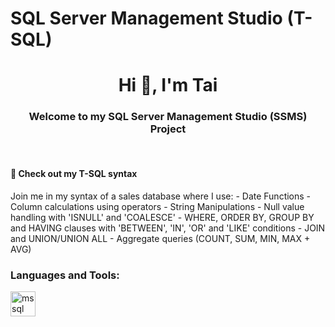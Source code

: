 # SQL Server Management Studio (T-SQL)

<h1 align="center">Hi 👋, I'm Tai</h1>
<h3 align="center"> Welcome to my SQL Server Management Studio (SSMS) Project </h3>
<br/>
<h4>  🌱 Check out my T-SQL syntax </h4>

<p> Join me in my syntax of a sales database where I use:
- Date Functions
- Column calculations using operators
- String Manipulations
- Null value handling with 'ISNULL' and 'COALESCE'
- WHERE, ORDER BY, GROUP BY and HAVING clauses with 'BETWEEN', 'IN', 'OR' and 'LIKE' conditions
- JOIN and UNION/UNION ALL
- Aggregate queries (COUNT, SUM, MIN, MAX + AVG) </p>

<h3 align="left">Languages and Tools:</h3>
<p align="left"> <a href="https://www.microsoft.com/en-us/sql-server" target="_blank" rel="noreferrer"> <img src="https://www.svgrepo.com/show/303229/microsoft-sql-server-logo.svg" alt="mssql" width="40" height="40"/> </a>  <a href="https://www.mysql.com/" target="_blank" rel="noreferrer"> </p>
